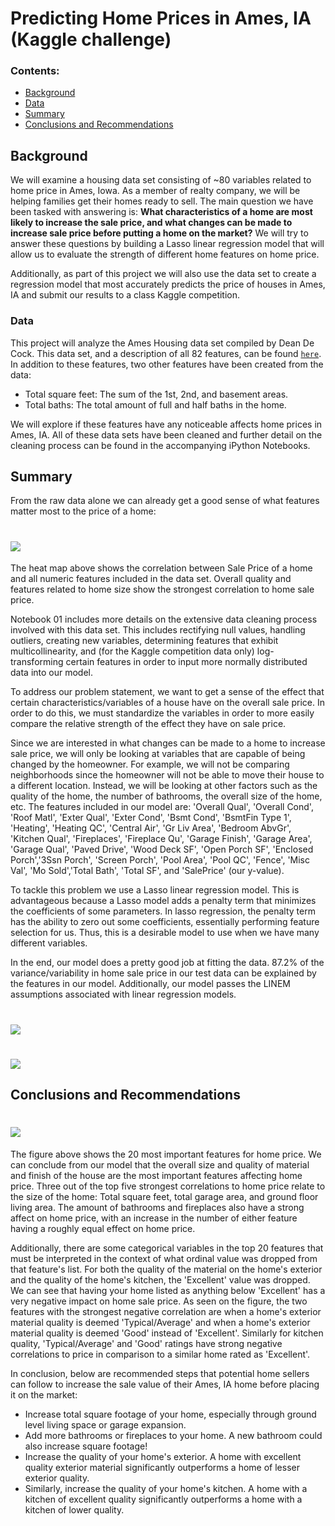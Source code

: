 # Predicting Home Prices in Ames, IA (Kaggle challenge)

### Contents:
- [Background](#Background)
- [Data](#Data)
- [Summary](#Summary)
- [Conclusions and Recommendations](#Conclusions-and-Recommendations)

## Background

We will examine a housing data set consisting of ~80 variables related to home price in Ames, Iowa. As a member of realty company, we will be helping families get their homes ready to sell. 
The main question we have been tasked with answering is: **What characteristics of a home are most likely to increase the sale price, and what changes can be made to increase sale price before putting a home on the market?** We will try to answer these questions by building a Lasso linear regression model that will allow us to evaluate the strength of different home features on home price.

Additionally, as part of this project we will also use the data set to create a regression model that most accurately predicts the price of houses in Ames, IA and submit our results to a class Kaggle competition.

### Data

This project will analyze the Ames Housing data set compiled by Dean De Cock. This data set, and a description of all 82 features, can be found [`here`](http://jse.amstat.org/v19n3/decock/DataDocumentation.txt). In addition to these features, two other features have been created from the data:
- Total square feet: The sum of the 1st, 2nd, and basement areas.
- Total baths: The total amount of full and half baths in the home.

We will explore if these features have any noticeable affects home prices in Ames, IA. All of these data sets have been cleaned and further detail on the cleaning process can be found in the accompanying iPython Notebooks. 

## Summary

From the raw data alone we can already get a good sense of what features matter most to the price of a home: 

# ![](https://github.com/jserigano4/predicting_home_prices_Ames_IA/blob/main/figures/corr.png)

The heat map above shows the correlation between Sale Price of a home and all numeric features included in the data set. Overall quality and features related to home size show the strongest correlation to home sale price. 

Notebook 01 includes more details on the extensive data cleaning process involved with this data set. This includes rectifying null values, handling outliers, creating new variables, determining features that exhibit multicollinearity, and (for the Kaggle competition data only) log-transforming certain features in order to input more normally distributed data into our model. 

To address our problem statement, we want to get a sense of the effect that certain characteristics/variables of a house have on the overall sale price. In order to do this, we must standardize the variables in order to  more easily compare the relative strength of the effect they have on sale price.

Since we are interested in what changes can be made to a home to increase sale price, we will only be looking at variables that are capable of being changed by the homeowner. For example, we will not be comparing neighborhoods since the homeowner will not be able to move their house to a different location. Instead, we will be looking at other factors such as the quality of the home, the number of bathrooms, the overall size of the home, etc. The features included in our model are: 'Overall Qual', 'Overall Cond', 'Roof Matl', 'Exter Qual', 'Exter Cond', 'Bsmt Cond', 'BsmtFin Type 1', 'Heating', 'Heating QC', 'Central Air', 'Gr Liv Area', 'Bedroom AbvGr', 'Kitchen Qual', 'Fireplaces', 'Fireplace Qu', 'Garage Finish',  'Garage Area', 'Garage Qual', 'Paved Drive', 'Wood Deck SF', 'Open Porch SF', 'Enclosed Porch','3Ssn Porch', 'Screen Porch', 'Pool Area', 'Pool QC', 'Fence', 'Misc Val', 'Mo Sold','Total Bath', 'Total SF', and 'SalePrice' (our y-value).

To tackle this problem we use a Lasso linear regression model. This is advantageous because a Lasso model adds a penalty term that minimizes the coefficients of some parameters. In lasso regression, the penalty term has the ability to zero out some coefficients, essentially performing feature selection for us. Thus, this is a desirable model to use when we have many different variables.

In the end, our model does a pretty good job at fitting the data. 87.2% of the variance/variability in home sale price in our test data can be explained by the features in our model. Additionally, our model passes the LINEM assumptions associated with linear regression models.

# ![](https://github.com/jserigano4/predicting_home_prices_Ames_IA/blob/main/figures/resids_scatter.png)

# ![](https://github.com/jserigano4/predicting_home_prices_Ames_IA/blob/main/figures/resids_hist.png)


## Conclusions and Recommendations

# ![](https://github.com/jserigano4/predicting_home_prices_Ames_IA/blob/main/figures/coefs.png)

The figure above shows the 20 most important features for home price. We can conclude from our model that the overall size and quality of material and finish of the house are the most important features affecting home price. Three out of the top five strongest correlations to home price relate to the size of the home: Total square feet, total garage area, and ground floor living area. The amount of bathrooms and fireplaces also have a strong affect on home price, with an increase in the number of either feature having a roughly equal effect on home price. 

Additionally, there are some categorical variables in the top 20 features that must be interpreted in the context of what ordinal value was dropped from that feature's list. For both the quality of the material on the home's exterior and the quality of the home's kitchen, the 'Excellent' value was dropped. We can see that having your home listed as anything below 'Excellent' has a very negative impact on home sale price. As seen on the figure, the two features with the strongest negative correlation are when a home's exterior material quality is deemed 'Typical/Average' and when a home's exterior material quality is deemed 'Good' instead of 'Excellent'. Similarly for kitchen quality, 'Typical/Average' and 'Good' ratings have strong negative correlations to price in comparison to a similar home rated as 'Excellent'. 

In conclusion, below are recommended steps that potential home sellers can follow to increase the sale value of their Ames, IA home before placing it on the market:
- Increase total square footage of your home, especially through ground level living space or garage expansion.
- Add more bathrooms or fireplaces to your home. A new bathroom could also increase square footage!
- Increase the quality of your home's exterior. A home with excellent quality exterior material significantly outperforms a home of lesser exterior quality.
- Similarly, increase the quality of your home's kitchen. A home with a kitchen of excellent quality significantly outperforms a home with a kitchen of lower quality. 